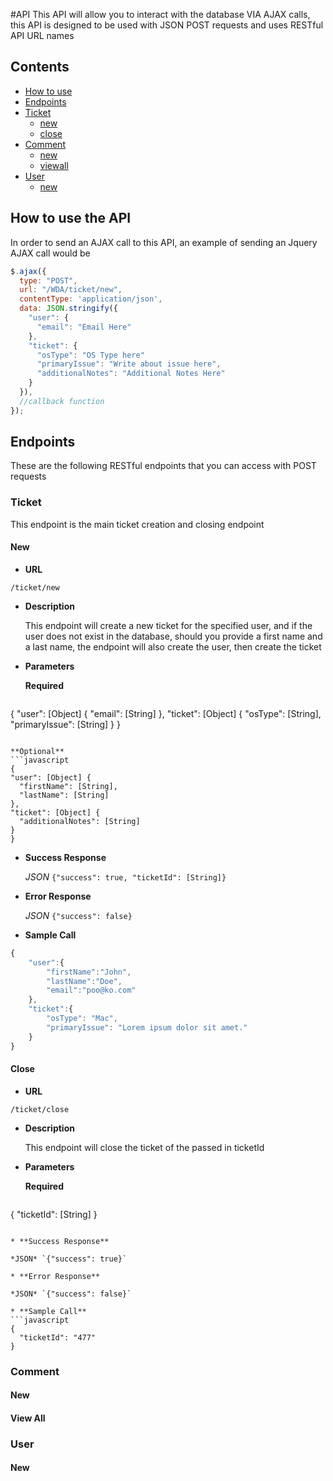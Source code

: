 #API
This API will allow you to interact with the database VIA AJAX calls,
this API is designed to be used with JSON POST requests and uses RESTful API
URL names

## Contents
* [How to use](https://github.com/chloe747/WDA/tree/feature/REST-API/API#how-to-use-the-api)
* [Endpoints](https://github.com/chloe747/WDA/tree/feature/REST-API/API#endpoints)
* [Ticket](https://github.com/chloe747/WDA/tree/feature/REST-API/API#ticket)
  * [new](https://github.com/chloe747/WDA/tree/feature/REST-API/API#new)
  * [close](https://github.com/chloe747/WDA/tree/feature/REST-API/API#close)
* [Comment](https://github.com/chloe747/WDA/tree/feature/REST-API/API#comment)
  * [new](https://github.com/chloe747/WDA/tree/feature/REST-API/API#new-1)
  * [viewall](https://github.com/chloe747/WDA/tree/feature/REST-API/API#view-all)
* [User](https://github.com/chloe747/WDA/tree/feature/REST-API/API#user)
  * [new](https://github.com/chloe747/WDA/tree/feature/REST-API/API#new-2)

## How to use the API
In order to send an AJAX call to this API, an example of sending an Jquery AJAX
call would be
```javascript
$.ajax({
  type: "POST",
  url: "/WDA/ticket/new",
  contentType: 'application/json',
  data: JSON.stringify({
    "user": {
      "email": "Email Here"
    },
    "ticket": {
      "osType": "OS Type here"
      "primaryIssue": "Write about issue here",
      "additionalNotes": "Additional Notes Here"
    }
  }),
  //callback function
});
```

## Endpoints
These are the following RESTful endpoints that you can access with POST requests
### Ticket
This endpoint is the main ticket creation and closing endpoint
#### New
* **URL**
```
/ticket/new
```

* **Description**

  This endpoint will create a new ticket for the specified user, and if the user
  does not exist in the database, should you provide a first name and a last
  name, the endpoint will also create the user, then create the ticket

* **Parameters**

  **Required**
  ```javascript
{
  "user": [Object] {
    "email": [String]
  },
  "ticket": [Object] {
    "osType": [String],
    "primaryIssue": [String]
  }
}
  ```

  **Optional**
  ```javascript
{
  "user": [Object] {
    "firstName": [String],
    "lastName": [String]
  },
  "ticket": [Object] {
    "additionalNotes": [String]
  }
}
  ```

* **Success Response**

  *JSON* `{"success": true, "ticketId": [String]}`

* **Error Response**

  *JSON* `{"success": false}`

* **Sample Call**
```javascript
{
    "user":{
        "firstName":"John",
        "lastName":"Doe",
        "email":"poo@ko.com"
    },
    "ticket":{
        "osType": "Mac",
        "primaryIssue": "Lorem ipsum dolor sit amet."
    }
}
```
#### Close
* **URL**
```
/ticket/close
```

* **Description**

  This endpoint will close the ticket of the passed in ticketId

* **Parameters**

  **Required**
  ```javascript
{
  "ticketId": [String]
}
  ```

* **Success Response**

  *JSON* `{"success": true}`

* **Error Response**

  *JSON* `{"success": false}`

* **Sample Call**
```javascript
{
    "ticketId": "477"
}
```
### Comment
#### New
#### View All
### User
#### New

